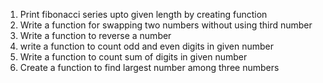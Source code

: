 1. Print fibonacci series upto given length by creating function
2. Write a function for swapping two numbers without using third number
3. Write a function to reverse a number
4. write a function to count odd and even digits in given number
5. Write a function to count sum of digits in given number
6. Create a function to find largest number among three numbers
